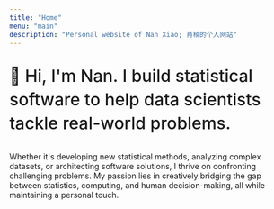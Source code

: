 ```yaml
---
title: "Home"
menu: "main"
description: "Personal website of Nan Xiao; 肖楠的个人网站"
---
```


<p style="font-family:var(--tw-prose-font-headings);font-weight:500;font-size:30px;color:var(--tw-prose-headings);line-height:1.4;">
👋 Hi, I'm Nan. I build statistical software to
help data scientists tackle real-world problems.
</p>

Whether it's developing new statistical methods, analyzing complex datasets,
or architecting software solutions, I thrive on confronting
challenging problems. My passion lies in creatively bridging the gap
between statistics, computing, and human decision-making, all while
maintaining a personal touch.

<style>
.landing {
    font-size: 1.125rem;
}
</style>
